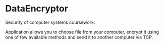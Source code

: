 # DataEncryptor
Security of computer systems coursework.

Application allows you to choose file from your computer, encrypt it using one of few available methods and send it to another computer via TCP.



